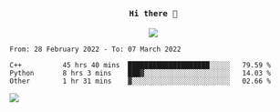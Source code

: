 <!-- [![Zongnan Bao's github stats](https://github-readme-stats.vercel.app/api?username=bznick98&hide=issues,prs&show_icons=true&theme=gruvbox)](https://github.com/bznick98)
[![Zongnan's wakatime stats](https://github-readme-stats.vercel.app/api/wakatime?username=nick19981122)]
[![Top Langs](https://github-readme-stats.vercel.app/api/top-langs/?username=bznick98&hide=html,jupyter%20notebook,Systemverilog,Verilog&layout=compact&langs_count=5&exclude_repo=malu_intern)](https://github.com/anuraghazra/github-readme-stats) -->

<h4 align="center"><samp> Hi there 👋  </samp></h4>

<p align="center">
  
  <a href="https://github.com/bznick98">
    <img align="center" src="https://github-readme-stats.vercel.app/api?username=bznick98&hide=issues,prs&show_icons=true&theme=gruvbox" />
  </a>
  <!--START_SECTION:waka-->

```text
From: 28 February 2022 - To: 07 March 2022

C++          45 hrs 40 mins  ████████████████████░░░░░   79.59 %
Python       8 hrs 3 mins    ███▓░░░░░░░░░░░░░░░░░░░░░   14.03 %
Other        1 hr 31 mins    ▓░░░░░░░░░░░░░░░░░░░░░░░░   02.66 %
```

<!--END_SECTION:waka-->
  
 
</p>

![](https://visitor-badge.glitch.me/badge?page_id=bznick98.bznick98)
